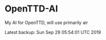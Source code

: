 # OpenTTD-AI
My AI for OpenTTD, will use primarily air

Latest backup: Sun Sep 29 05:54:01 UTC 2019
